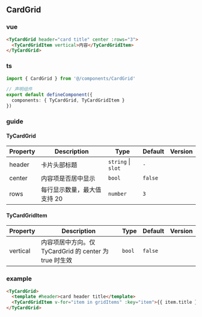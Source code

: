 ## CardGrid

### vue

```html
<TyCardGrid header="card title" center :rows="3">
  <TyCardGridItem vertical>内容</TyCardGridItem>
</TyCardGrid>
```

### ts

```ts
import { CardGrid } from '@/components/CardGrid'

// 声明组件
export default defineComponent({
  components: { TyCardGrid, TyCardGridItem }
})
```

### guide

#### TyCardGrid

| Property | Description                 | Type               | Default | Version |
| -------- | --------------------------- | ------------------ | ------- | ------- |
| header   | 卡片头部标题                | `string` \| `slot` | `-`     |         |
| center   | 内容项是否居中显示          | `bool`             | `false` |         |
| rows     | 每行显示数量，最大值支持 20 | `number`           | `3`     |         |

#### TyCardGridItem

| Property | Description                                            | Type   | Default | Version |
| -------- | ------------------------------------------------------ | ------ | ------- | ------- |
| vertical | 内容项居中方向。仅 TyCardGrid 的 center 为 true 时生效 | `bool` | `false` |         |

### example

```html
<TyCardGrid>
  <template #header>card header title</template>
  <TyCardGridItem v-for="item in gridItems" :key="item">{{ item.title }}</TyCardGridItem>
</TyCardGrid>
```
